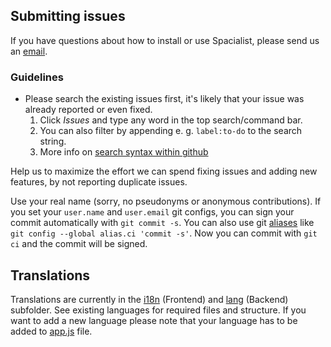 ## Submitting issues
If you have questions about how to install or use Spacialist, please send us an [email](mailto:spacialist@dh-center.uni-tuebingen.de).

### Guidelines
- Please search the existing issues first, it's likely that your issue was already reported or even fixed.
  1. Click _Issues_ and type any word in the top search/command bar.
  2. You can also filter by appending e. g. `label:to-do` to the search string.
  3. More info on [search syntax within github](https://help.github.com/articles/searching-issues)

Help us to maximize the effort we can spend fixing issues and adding new features, by not reporting duplicate issues.

Use your real name (sorry, no pseudonyms or anonymous contributions).
If you set your `user.name` and `user.email` git configs, you can sign your
commit automatically with `git commit -s`. You can also use git [aliases](https://git-scm.com/book/tr/v2/Git-Basics-Git-Aliases)
like `git config --global alias.ci 'commit -s'`. Now you can commit with
`git ci` and the commit will be signed.

## Translations
Translations are currently in the [i18n](https://github.com/DH-Center-Tuebingen/Spacialist/tree/master/resources/js/i18n) (Frontend) and [lang](https://github.com/DH-Center-Tuebingen/Spacialist/tree/master/resources/lang) (Backend) subfolder. See existing languages for required files and structure. If you want to add a new language please note that your language has to be added to [app.js](https://github.com/DH-Center-Tuebingen/Spacialist/tree/master/resources/app.js) file.
